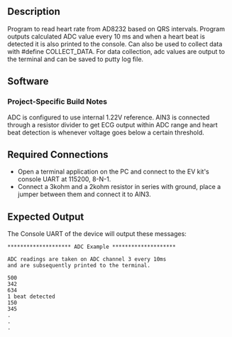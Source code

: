 ## Description

Program to read heart rate from AD8232 based on QRS intervals. Program outputs calculated ADC value every 10 ms and when a heart beat is detected it is also printed to the console. Can also be used to collect data with #define COLLECT_DATA. For data collection, adc values are output to the terminal and can be saved to putty log file.

## Software

### Project-Specific Build Notes

ADC is configured to use internal 1.22V reference. AIN3 is connected through a resistor divider to get ECG output within ADC range and heart beat detection is whenever voltage goes below a certain threshold.

## Required Connections
-   Open a terminal application on the PC and connect to the EV kit's console UART at 115200, 8-N-1.
-   Connect a 3kohm and a 2kohm resistor in series with ground, place a jumper between them and connect it to AIN3.

## Expected Output

The Console UART of the device will output these messages:

```
******************** ADC Example ********************

ADC readings are taken on ADC channel 3 every 10ms
and are subsequently printed to the terminal.

500
342
634
1 beat detected
150
345
.
.
.
```
